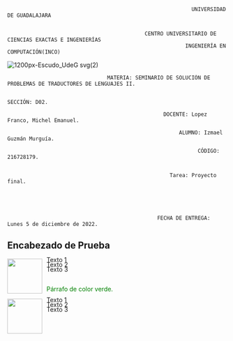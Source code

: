 
                                                               UNIVERSIDAD DE GUADALAJARA


                                                CENTRO UNIVERSITARIO DE CIENCIAS EXACTAS E INGENIERÍAS
                                                             INGENIERÍA EN COMPUTACIÓN(INCO)

  ![1200px-Escudo_UdeG svg(2)](https://user-images.githubusercontent.com/86133272/196335527-b623efcf-04dd-4c40-9843-29dec1ab1eff.png)

                                    MATERIA: SEMINARIO DE SOLUCIÓN DE PROBLEMAS DE TRADUCTORES DE LENGUAJES II. 

                                                                   SECCIÓN: D02.

                                                      DOCENTE: Lopez Franco, Michel Emanuel.

                                                           ALUMNO: Izmael Guzmán Murguía.

                                                                 CÓDIGO: 216728179.


                                                        Tarea: Proyecto final.





                                                    FECHA DE ENTREGA: Lunes 5 de diciembre de 2022.




## Encabezado de Prueba
<div style="display:flex; flex-direction: column;">
    <div style="display:flex;">
        <img width=80px; height=80px src="https://aprendomates.files.wordpress.com/2010/11/simpsons.jpg"/>
        <div style="display:flex; flex-direction: column; margin-left: 10px; margin-top:-20px;">
            <p>Texto 1</p>
            <p style="margin-top:-20px;">Texto 2</p>
            <p style="margin-top:-20px;">Texto 3</p>
            <p style="color:green">Párrafo de color verde.</p>
        </div>
    </div>
    <div style="display:flex;">
        <img width=80px; height=80px src="https://aprendomates.files.wordpress.com/2010/11/simpsons.jpg"/>
        <div style="display:flex; flex-direction: column; margin-left: 10px; margin-top:-20px;">
            <p>Texto 1</p>
            <p style="margin-top:-20px;">Texto 2</p>
            <p style="margin-top:-20px;">Texto 3</p>
        </div>
    </div>
</div>
